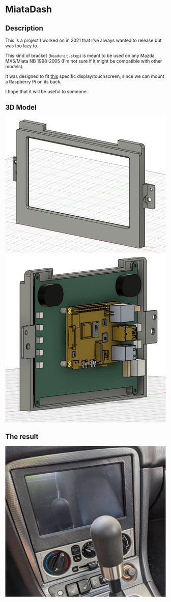 # MiataDash

## Description
This is a project I worked on in 2021 that I've always wanted to release but was too lazy to.

This kind of bracket (`headunit.step`) is meant to be used on any Mazda MX5/Miata NB 1998-2005 (I'm not sure if it might be compatible with other models).

It was designed to fit [this](https://amazon.it/dp/B07L6WT77H) specific display/touchscreen, since we can mount a Raspberry Pi on its back.

I hope that it will be useful to someone.

## 3D Model

<img alt="Headunit 3D view" src="resources/headunit.png" width="720">
<img alt="Headunit 3D view with display" src="resources/headunit_touchscreen.png" width="720">

## The result

<img src="resources/headunit_installed.jpeg" width="720">
